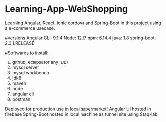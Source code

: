# Learning-App-WebShopping
Learning Angular, React, ionic cordova and Spring-Boot in this project using a e-commerce usecase.

#versions Angular CLI: 9.1.4 Node: 12.17 npm: 6.14.4 java: 1.8 spring-boot: 2.3.1.RELEASE

#Softwares to install:

1. github, ecllipse(or any IDE)
2. mysql server
3. mysql workbench
4. jdk8
5. maven
6. node
7. angular cli
8. postman


Deployed for production use in local supermarket!
Angular UI hosted in firebase
Spring-Boot hosted in local machine as tunnel site using Staq-lab
